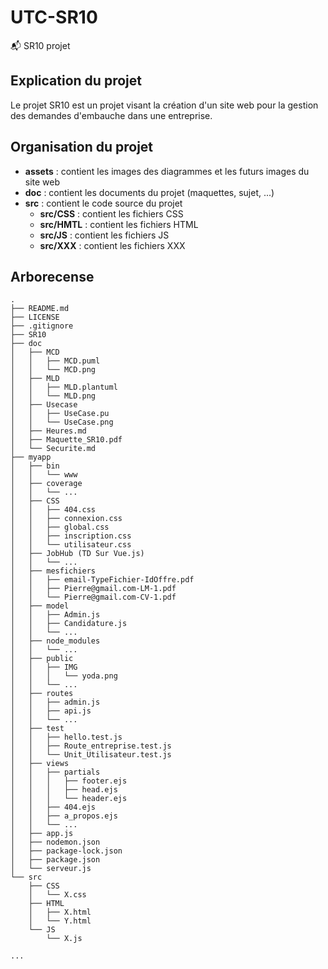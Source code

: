 # UTC-SR10
:mailbox_with_mail: SR10 projet

## Explication du projet
Le projet SR10 est un projet visant la création d'un site web pour la gestion des demandes d'embauche dans une entreprise.

## Organisation du projet
- **assets** : contient les images des diagrammes et les futurs images du site web
- **doc** : contient les documents du projet (maquettes, sujet, ...)
- **src** : contient le code source du projet
  - **src/CSS** : contient les fichiers CSS
  - **src/HMTL** : contient les fichiers HTML
  - **src/JS** : contient les fichiers JS
  - **src/XXX** : contient les fichiers XXX

## Arborecense
```
.
├── README.md
├── LICENSE
├── .gitignore
├── SR10
├── doc
│   ├── MCD
│   │   ├── MCD.puml
│   │   └── MCD.png
│   ├── MLD
│   │   ├── MLD.plantuml
│   │   └── MLD.png
│   ├── Usecase
│   │   ├── UseCase.pu
│   │   └── UseCase.png
│   ├── Heures.md
│   ├── Maquette_SR10.pdf
│   └── Securite.md
├── myapp
│   ├── bin
│   │   └── www
│   ├── coverage
│   │   └── ...
│   ├── CSS
│   │   ├── 404.css
│   │   ├── connexion.css
│   │   ├── global.css
│   │   ├── inscription.css
│   │   └── utilisateur.css
│   ├── JobHub (TD Sur Vue.js)
│   │   └── ...
│   ├── mesfichiers
│   │   ├── email-TypeFichier-IdOffre.pdf
│   │   ├── Pierre@gmail.com-LM-1.pdf
│   │   └── Pierre@gmail.com-CV-1.pdf
│   ├── model
│   │   ├── Admin.js
│   │   ├── Candidature.js
│   │   └── ...
│   ├── node_modules
│   │   └── ...
│   ├── public
│   │   ├── IMG
│   │   │   └── yoda.png
│   │   └── ...
│   ├── routes
│   │   ├── admin.js
│   │   ├── api.js
│   │   └── ...
│   ├── test
│   │   ├── hello.test.js
│   │   ├── Route_entreprise.test.js
│   │   └── Unit_Utilisateur.test.js
│   ├── views
│   │   ├── partials
│   │   │   ├── footer.ejs
│   │   │   ├── head.ejs
│   │   │   └── header.ejs
│   │   ├── 404.ejs
│   │   ├── a_propos.ejs
│   │   └── ...
│   ├── app.js
│   ├── nodemon.json
│   ├── package-lock.json
│   ├── package.json
│   └── serveur.js
└── src
    ├── CSS
    │   └── X.css
    ├── HTML
    │   ├── X.html
    │   └── Y.html
    └── JS
        └── X.js

...
```